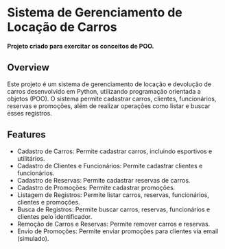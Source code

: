 # Sistema de Gerenciamento de Locação de Carros
**Projeto criado para exercitar os conceitos de POO.**

## Overview
Este projeto é um sistema de gerenciamento de locação e devolução de carros desenvolvido em Python, utilizando programação orientada a objetos (POO).
O sistema permite cadastrar carros, clientes, funcionários, reservas e promoções, além de realizar operações como listar e buscar esses registros.

## Features
- Cadastro de Carros: Permite cadastrar carros, incluindo esportivos e utilitários.
- Cadastro de Clientes e Funcionários: Permite cadastrar clientes e funcionários.
- Cadastro de Reservas: Permite cadastrar reservas de carros.
- Cadastro de Promoções: Permite cadastrar promoções.
- Listagem de Registros: Permite listar carros, reservas, funcionários, clientes e promoções.
- Busca de Registros: Permite buscar carros, reservas, funcionários e clientes pelo identificador.
- Remoção de Carros e Reservas: Permite remover carros e reservas.
- Envio de Promoções: Permite enviar promoções para clientes via email (simulado).
